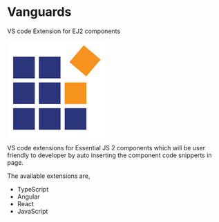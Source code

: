 # Vanguards
VS code Extension for EJ2 components

![Logo](./angular/images/synclogo.png)

VS code extensions for Essential JS 2 components which will be user friendly to developer by auto inserting the component code snipperts in page.

The available extensions are,

* TypeScript
* Angular
* React
* JavaScript

